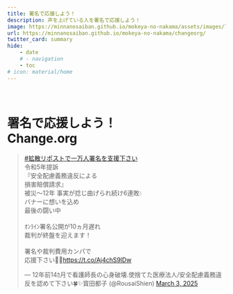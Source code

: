 ```yaml
---
title: 署名で応援しよう！
description: 声を上げている人を署名で応援しよう！
image: https://minnanosaiban.github.io/mokeya-no-nakama/assets/images/logo.png
url: https://minnanosaiban.github.io/mokeya-no-nakama/changeorg/
twitter_card: summary
hide:
    - date
    # - navigation
    - toc
# icon: material/home
---
```


<p style="margin: 0em;">
  <a href="https://twitter.com/share?url=https://minnanosaiban.github.io/mokeya-no-nakama/changeorg/miyako-san-fight/ &text=寳田都子さんを応援しています💙　署名で応援しよう！虚偽や隠蔽は許さない💥❌無かった事にはさせない💪⚡"
     target="_blank" class="bdg-dark" style="color: #FFFFFF;">
    X - Twitterでシェア
  </a>
</p>

<h1 class="center-h">
署名で応援しよう！<br>Change.org
</h1>

<div class="grid cards center-h center" markdown>

<blockquote class="twitter-tweet"><p lang="ja" dir="ltr"><a href="https://twitter.com/hashtag/%E6%8B%A1%E6%95%A3%E3%83%AA%E3%83%9D%E3%82%B9%E3%83%88%E3%81%A7%E4%B8%80%E4%B8%87%E4%BA%BA%E7%BD%B2%E5%90%8D%E3%82%92%E6%94%AF%E6%8F%B4%E4%B8%8B%E3%81%95%E3%81%84?src=hash&amp;ref_src=twsrc%5Etfw">#拡散リポストで一万人署名を支援下さい</a><br>令和5年提訴<br>『安全配慮義務違反による<br>損害賠償請求』<br>被災〜12年 事実が捻じ曲げられ続け6連敗💧<br>バナーに想いを込め<br>最後の闘い中<br><br>ｵﾝﾗｲﾝ署名公開が10ヵ月遅れ<br>裁判が終盤を迎えます！<br><br>署名や裁判費用カンパで<br>応援下さい🙇‍♀️<a href="https://t.co/Aj4chS9lDw">https://t.co/Aj4chS9lDw</a></p>&mdash; 12年前14ｶ月で看護師長の心身破壊.使捨てた医療法人/安全配慮義務違反を認めて下さい🍀✨寳田都子 (@RousaiShien) <a href="https://twitter.com/RousaiShien/status/1896487169218564289?ref_src=twsrc%5Etfw">March 3, 2025</a></blockquote> <script async src="https://platform.twitter.com/widgets.js" charset="utf-8"></script>

</div>
